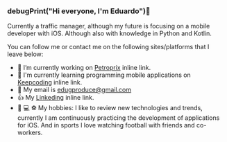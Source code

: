 ### debugPrint("Hi everyone, I'm Eduardo")👋

Currently a traffic manager, although my future is focusing on a mobile developer with iOS. Although also with knowledge in Python and Kotlin.

You can follow me or contact me on the following sites/platforms that I leave below:


- 💼 I’m currently working on [Petroprix](https://petroprix.com) inline link.
- 📖 I'm currently learning programming mobile applications on [Keepcoding](https://keepcoding.io) inline link.
- 📩  My email is edugproduce@gmail.com
- 👍 My [Linkeding](https://www.linkedin.com/in/eduardo-martinez-palomino-bb3a32173/) inline link.
- 📲 💻 ⚽️ My hobbies: I like to review new technologies and trends, currently I am continuously practicing the development of applications for iOS. And in sports I love watching football with friends and co-workers.

